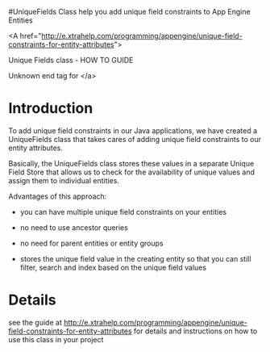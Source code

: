 #UniqueFields Class help you add unique field constraints to App Engine Entities



&lt;A href="http://e.xtrahelp.com/programming/appengine/unique-field-constraints-for-entity-attributes"&gt;

Unique Fields class - HOW TO GUIDE

Unknown end tag for &lt;/a&gt;



# Introduction #

To add unique field constraints in our Java applications, we have created a UniqueFields class that takes cares of adding unique field constraints to our entity attributes.

Basically, the UniqueFields class stores these values in a separate Unique Field Store that allows us to check for the availability of unique values and assign them to individual entities.

Advantages of this approach:

- you can have multiple unique field constraints on your entities

- no need to use ancestor queries

- no need for parent entities or entity groups

- stores the unique field value in the creating entity so that you can still filter, search and index based on the unique field values


# Details #
see the guide at http://e.xtrahelp.com/programming/appengine/unique-field-constraints-for-entity-attributes for details and instructions on how to use this class in your project